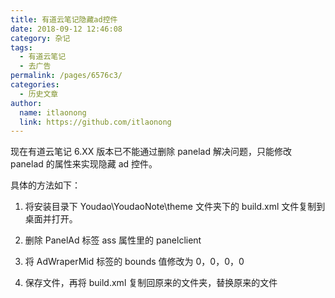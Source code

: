 ```yaml
---
title: 有道云笔记隐藏ad控件
date: 2018-09-12 12:46:08
category: 杂记
tags:
  - 有道云笔记
  - 去广告
permalink: /pages/6576c3/
categories:
  - 历史文章
author:
  name: itlaonong
  link: https://github.com/itlaonong
---
```


现在有道云笔记 6.XX 版本已不能通过删除 panelad 解决问题，只能修改 panelad 的属性来实现隐藏 ad 控件。

具体的方法如下：

1. 将安装目录下 Youdao\YoudaoNote\theme 文件夹下的 build.xml 文件复制到桌面并打开。

2. 删除 PanelAd 标签 ass 属性里的 panelclient

3. 将 AdWraperMid 标签的 bounds 值修改为 0，0，0，0

4. 保存文件，再将 build.xml 复制回原来的文件夹，替换原来的文件
